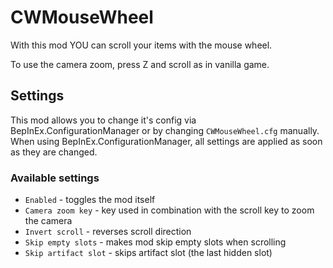 # CWMouseWheel
With this mod YOU can scroll your items with the mouse wheel.

To use the camera zoom, press Z and scroll as in vanilla game.

## Settings
This mod allows you to change it's config via BepInEx.ConfigurationManager or by changing ``CWMouseWheel.cfg`` manually.
When using BepInEx.ConfigurationManager, all settings are applied as soon as they are changed.

### Available settings
* ``Enabled`` - toggles the mod itself
* ``Camera zoom key`` - key used in combination with the scroll key to zoom the camera
* ``Invert scroll`` - reverses scroll direction
* ``Skip empty slots`` - makes mod skip empty slots when scrolling
* ``Skip artifact slot`` - skips artifact slot (the last hidden slot)